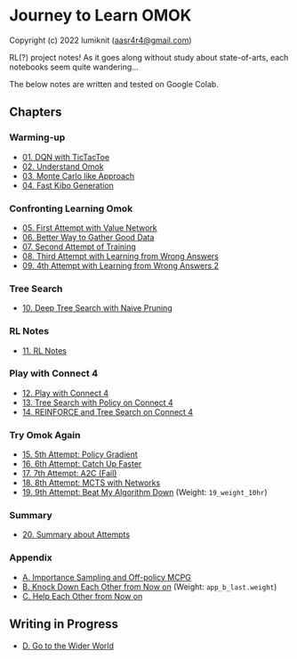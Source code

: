 # Journey to Learn OMOK

Copyright (c) 2022 lumiknit (aasr4r4@gmail.com)

RL(?) project notes!
As it goes along without study about state-of-arts,
each notebooks seem quite wandering...

The below notes are written and tested on Google Colab.

## Chapters

### Warming-up

- [01. DQN with TicTacToe](01_dqn_with_tictactoe.ipynb)
- [02. Understand Omok](02_understand_omok.ipynb)
- [03. Monte Carlo like Approach](03_monte_carlo_like_approach.ipynb)
- [04. Fast Kibo Generation](04_fast_kibo_generation.ipynb)

### Confronting Learning Omok

- [05. First Attempt with Value Network](05_first_attempt_with_value_network.ipynb)
- [06. Better Way to Gather Good Data](06_better_way_to_gather_good_data.ipynb)
- [07. Second Attempt of Training](07_second_attempt_of_training.ipynb)
- [08. Third Attempt with Learning from Wrong Answers](08_third_attempt_with_learning_from_wrong_answers.ipynb)
- [09. 4th Attempt with Learning from Wrong Answers 2](09_4th_attempt_with_learning_from_wrong_answers_2.ipynb)

### Tree Search

- [10. Deep Tree Search with Naive Pruning](10_deep_tree_search_with_naive_pruning.ipynb)

### RL Notes
- [11. RL Notes](11_rl_notes.ipynb)

### Play with Connect 4

- [12. Play with Connect 4](12_play_with_connect_4.ipynb)
- [13. Tree Search with Policy on Connect 4](13_tree_search_with_policy_on_connect_4.ipynb)
- [14. REINFORCE and Tree Search on Connect 4](14_reinforce_and_tree_search_on_connect_4.ipynb)

### Try Omok Again

- [15. 5th Attempt: Policy Gradient](15_5th_attempt_policy_gradient_and_omok.ipynb)
- [16. 6th Attempt: Catch Up Faster](16_6th_attempt_catch_up_faster.ipynb)
- [17. 7th Attempt: A2C (Fail)](17_7th_attempt_a2c.ipynb)
- [18. 8th Attempt: MCTS with Networks](18_8th_attempt_MCTS_with_networks.ipynb)
- [19. 9th Attempt: Beat My Algorithm Down](19_9th_attempt_beat_my_algorithm_down.ipynb) (Weight: `19_weight_10hr`)

### Summary

- [20. Summary about Attempts](20_summary_about_attempts.ipynb)

### Appendix

- [A. Importance Sampling and Off-policy MCPG](app_a_importance_sampling_and_off_policy_mcpg.ipynb)
- [B. Knock Down Each Other from Now on](app_b_knock_down_each_other_from_now_on.ipynb) (Weight: `app_b_last.weight`)
- [C. Help Each Other from Now on](app_c_help_each_other_from_now_on.ipynb)

## Writing in Progress

- [D. Go to the Wider World](app_d_go_to_the_wider_world.ipynb)
